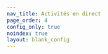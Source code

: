 ```yaml
---
nav_title: Activités en direct
page_order: 4
config_only: true
noindex: true
layout: blank_config
---
```

